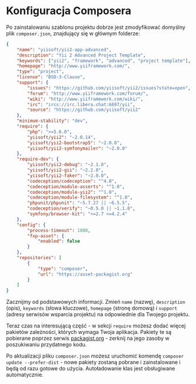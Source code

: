 Konfiguracja Composera
======================

Po zainstalowaniu szablonu projektu dobrze jest zmodyfikować domyślny plik `composer.json`, znajdujący się w głównym 
folderze:

```json
{
    "name": "yiisoft/yii2-app-advanced",
    "description": "Yii 2 Advanced Project Template",
    "keywords": ["yii2", "framework", "advanced", "project template"],
    "homepage": "http://www.yiiframework.com/",
    "type": "project",
    "license": "BSD-3-Clause",
    "support": {
        "issues": "https://github.com/yiisoft/yii2/issues?state=open",
        "forum": "http://www.yiiframework.com/forum/",
        "wiki": "http://www.yiiframework.com/wiki/",
        "irc": "ircs://irc.libera.chat:6697/yii",
        "source": "https://github.com/yiisoft/yii2"
    },
    "minimum-stability": "dev",
    "require": {
        "php": ">=5.6.0",
        "yiisoft/yii2": "~2.0.14",
        "yiisoft/yii2-bootstrap5": "~2.0.0",
        "yiisoft/yii2-symfonymailer": "~2.0.0"
    },
    "require-dev": {
        "yiisoft/yii2-debug": "~2.1.0",
        "yiisoft/yii2-gii": "~2.2.0",
        "yiisoft/yii2-faker": "~2.0.0",
        "codeception/codeception": "^4.0",
        "codeception/module-asserts": "^1.0",
        "codeception/module-yii2": "^1.0",
        "codeception/module-filesystem": "^1.0",
        "phpunit/phpunit": "~5.7.27 || ~6.5.5",
        "codeception/verify": "~0.5.0 || ~1.1.0",
        "symfony/browser-kit": ">=2.7 <=4.2.4"
    },
    "config": {
        "process-timeout": 1800,
        "fxp-asset": {
            "enabled": false
        }
    },
    "repositories": [
        {
            "type": "composer",
            "url": "https://asset-packagist.org"
        }
    ]
}
```

Zacznijmy od podstawowych informacji. Zmień `name` (nazwę), `description` (opis), `keywords` (słowa kluczowe), 
`homepage` (stronę domową) i `support` (adresy serwisów wsparcia projektu) na odpowiednie dla Twojego projektu.

Teraz czas na interesującą część - w sekcji `require` możesz dodać więcej pakietów zależności, których wymaga Twoja 
aplikacja. Pakiety te są pobierane poprzez serwis [packagist.org](https://packagist.org/) - zerknij na jego zasoby 
w poszukiwaniu przydatnego kodu.

Po aktualizacji pliku `composer.json` możesz uruchomić komendę `composer update --prefer-dist` - nowe pakiety zostaną 
pobrane i zainstalowane i będą od razu gotowe do użycia. Autoładowanie klas jest obsługiwane automatycznie.
